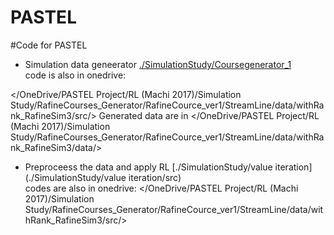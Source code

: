 # PASTEL
#Code for PASTEL


* Simulation data geneerator
[./SimulationStudy/Coursegenerator_1](./SimulationStudy/Coursegenerator_1/src)  
code is also in onedrive:

</OneDrive/PASTEL Project/RL (Machi 2017)/Simulation Study/RafineCourses_Generator/RafineCource_ver1/StreamLine/data/withRank_RafineSim3/src/>
Generated data are in 
</OneDrive/PASTEL Project/RL (Machi 2017)/Simulation Study/RafineCourses_Generator/RafineCource_ver1/StreamLine/data/withRank_RafineSim3/data/>

* Preproceess the data and apply RL
[./SimulationStudy/value iteration](./SimulationStudy/value iteration/src)  
codes are also in onedrive:
</OneDrive/PASTEL Project/RL (Machi 2017)/Simulation Study/RafineCourses_Generator/RafineCource_ver1/StreamLine/data/withRank_RafineSim3/src/>


